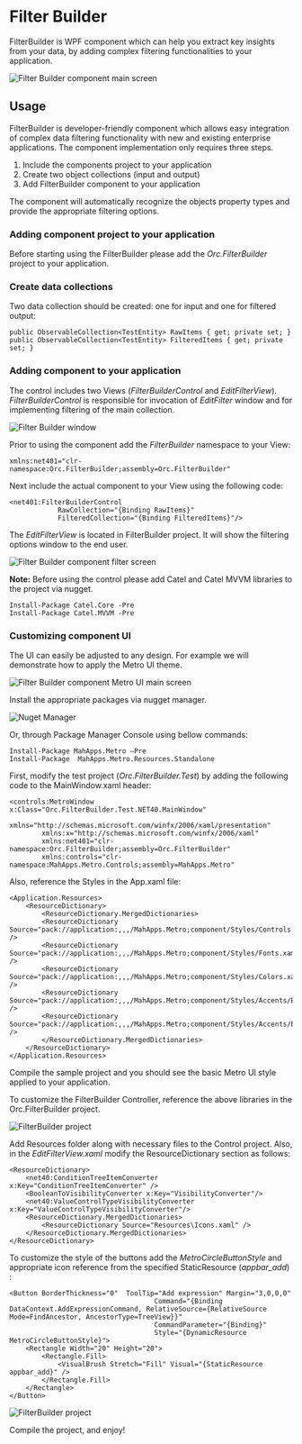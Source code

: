 # Filter Builder

FilterBuilder is  WPF component which can help you extract key insights from your data, by adding complex filtering functionalities to your application. 

![Filter Builder component main screen](img/1.png) 

## Usage

FilterBuilder is developer-friendly component which allows easy integration of complex data filtering functionality with new and existing enterprise applications. The component implementation only requires three steps.


1. Include the components project to your application
2. Create two object collections (input and output) 
3. Add FilterBuilder component to your application 

The component will automatically recognize the objects property types and provide the appropriate filtering options.


### Adding component project to your application

Before starting using the FilterBuilder please add the *Orc.FilterBuilder* project to your application.

### Create data collections

Two data collection should be created: one for input and one for filtered output:

    public ObservableCollection<TestEntity> RawItems { get; private set; }
    public ObservableCollection<TestEntity> FilteredItems { get; private set; }

### Adding component to your application

The control includes two Views (*FilterBuilderControl* and *EditFilterView*). 
*FilterBuilderControl* is responsible for invocation of *EditFilter* window and for implementing filtering of the main collection. 

![Filter Builder window](img/filter_builder.png)  

Prior to using the component add the *FilterBuilder* namespace to your View:

    xmlns:net401="clr-namespace:Orc.FilterBuilder;assembly=Orc.FilterBuilder"

Next include the actual component to your View using the following code:

    <net401:FilterBuilderControl 
    			RawCollection="{Binding RawItems}"
    			FilteredCollection="{Binding FilteredItems}"/>

The *EditFilterView* is located in FilterBuilder project. It will show the filtering options window to the end user.

![Filter Builder component filter screen](img/2.png) 


**Note:**
Before using the control please add Catel and Catel MVVM libraries to the project via nugget.

    Install-Package Catel.Core -Pre
    Install-Package Catel.MVVM -Pre


### Customizing component UI

The UI can easily be adjusted to any design. For example we will demonstrate how to apply the Metro UI theme.

![Filter Builder component Metro UI main screen](img/metro_1.png) 

Install the appropriate packages via nugget manager.

![Nuget Manager](img/mahapps_1.png)  

Or, through Package Manager Console using bellow commands:

    Install-Package MahApps.Metro –Pre
    Install-Package  MahApps.Metro.Resources.Standalone

First, modify the test project (*Orc.FilterBuilder.Test*) by adding the following code to the MainWindow.xaml header:

    <controls:MetroWindow x:Class="Orc.FilterBuilder.Test.NET40.MainWindow"
    		xmlns="http://schemas.microsoft.com/winfx/2006/xaml/presentation"
			xmlns:x="http://schemas.microsoft.com/winfx/2006/xaml"
    		xmlns:net401="clr-namespace:Orc.FilterBuilder;assembly=Orc.FilterBuilder"
    		xmlns:controls="clr-namespace:MahApps.Metro.Controls;assembly=MahApps.Metro"


Also, reference the Styles in the App.xaml file:

    <Application.Resources>
    	<ResourceDictionary>
    		<ResourceDictionary.MergedDictionaries>
    		<ResourceDictionary Source="pack://application:,,,/MahApps.Metro;component/Styles/Controls.xaml" />
    		<ResourceDictionary Source="pack://application:,,,/MahApps.Metro;component/Styles/Fonts.xaml" />
    		<ResourceDictionary Source="pack://application:,,,/MahApps.Metro;component/Styles/Colors.xaml" />
    		<ResourceDictionary Source="pack://application:,,,/MahApps.Metro;component/Styles/Accents/Blue.xaml" />
    		<ResourceDictionary Source="pack://application:,,,/MahApps.Metro;component/Styles/Accents/BaseLight.xaml" />
    		</ResourceDictionary.MergedDictionaries>
    	</ResourceDictionary>
    </Application.Resources>

Compile the sample project and you should see the basic Metro UI style applied to your application.

To customize the FilterBuilder Controller, reference the above libraries in the Orc.FilterBuilder project. 

![FilterBuilder project](img/solution_explorer.png)  

Add Resources folder along with necessary files to the Control project.
Also, in the *EditFilterView.xaml* modify the ResourceDictionary section as follows:

    <ResourceDictionary>
    	<net40:ConditionTreeItemConverter x:Key="ConditionTreeItemConverter" />
    	<BooleanToVisibilityConverter x:Key="VisibilityConverter"/>
    	<net40:ValueControlTypeVisibilityConverter x:Key="ValueControlTypeVisibilityConverter"/>
    	<ResourceDictionary.MergedDictionaries>
    		<ResourceDictionary Source="Resources\Icons.xaml" />
    	</ResourceDictionary.MergedDictionaries>
    </ResourceDictionary>


To customize the style of the buttons add the *MetroCircleButtonStyle* and appropriate icon reference from the specified StaticResource (*appbar_add*) :

    <Button BorderThickness="0"  ToolTip="Add expression" Margin="3,0,0,0"
    									Command="{Binding DataContext.AddExpressionCommand, RelativeSource={RelativeSource Mode=FindAncestor, AncestorType=TreeView}}" 
    									CommandParameter="{Binding}"
     									Style="{DynamicResource MetroCircleButtonStyle}">
    	<Rectangle Width="20" Height="20">
    		<Rectangle.Fill>
    			<VisualBrush Stretch="Fill" Visual="{StaticResource appbar_add}" />
    		</Rectangle.Fill>
    	</Rectangle>
	</Button>

![FilterBuilder project](img/metro_2.png)  

Compile the project, and enjoy!